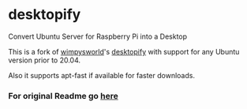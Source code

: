# desktopify
Convert Ubuntu Server for Raspberry Pi into a Desktop


This is a fork of [wimpysworld](https://github.com/wimpysworld)'s [desktopify](https://github.com/wimpysworld/desktopify) with support for any Ubuntu version prior to 20.04.  
  
Also it supports apt-fast if available for faster downloads.

### For original Readme go [here](README-old.md)
